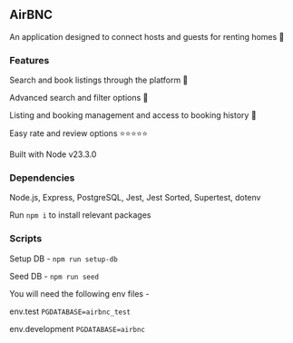 ## AirBNC

An application designed to connect hosts and guests for renting homes 🤝️

### Features

Search and book listings through the platform 🏡️

Advanced search and filter options 🔎️

Listing and booking management and access to booking history 📝️

Easy rate and review options ⭐️⭐️⭐️⭐️⭐️

Built with Node v23.3.0

### Dependencies

Node.js, Express, PostgreSQL, Jest, Jest Sorted, Supertest, dotenv

Run `npm i` to install relevant packages

### Scripts

Setup DB - `npm run setup-db`

Seed DB - `npm run seed`

You will need the following env files -

env.test `PGDATABASE=airbnc_test`

env.development `PGDATABASE=airbnc`
